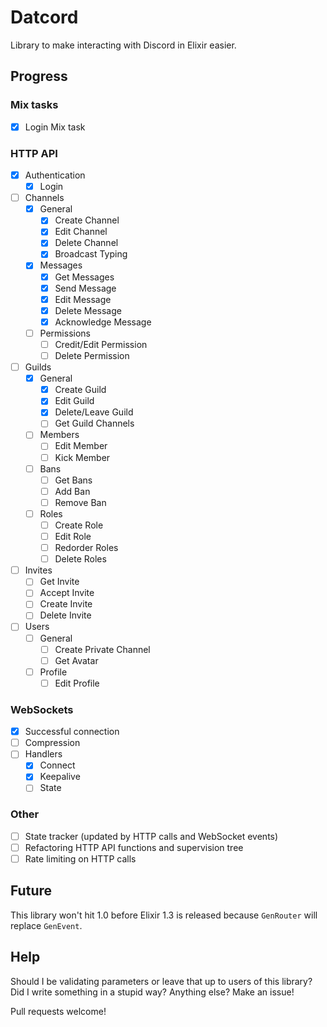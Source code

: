 # Datcord
Library to make interacting with Discord in Elixir easier.

## Progress

### Mix tasks
- [x] Login Mix task

### HTTP API
- [x] Authentication
  - [x] Login
- [ ] Channels
  - [x] General
    - [x] Create Channel
    - [x] Edit Channel
    - [x] Delete Channel
    - [x] Broadcast Typing
  - [x] Messages
    - [x] Get Messages
    - [x] Send Message
    - [x] Edit Message
    - [x] Delete Message
    - [x] Acknowledge Message
  - [ ] Permissions
    - [ ] Credit/Edit Permission
    - [ ] Delete Permission
- [ ] Guilds
  - [x] General
    - [x] Create Guild
    - [x] Edit Guild
    - [x] Delete/Leave Guild
    - [ ] Get Guild Channels
  - [ ] Members
    - [ ] Edit Member
    - [ ] Kick Member
  - [ ] Bans
    - [ ] Get Bans
    - [ ] Add Ban
    - [ ] Remove Ban
  - [ ] Roles
    - [ ] Create Role
    - [ ] Edit Role
    - [ ] Redorder Roles
    - [ ] Delete Roles
- [ ] Invites
  - [ ] Get Invite
  - [ ] Accept Invite
  - [ ] Create Invite
  - [ ] Delete Invite
- [ ] Users
  - [ ] General
    - [ ] Create Private Channel
    - [ ] Get Avatar
  - [ ] Profile
    - [ ] Edit Profile

### WebSockets
- [x] Successful connection
- [ ] Compression
- [ ] Handlers
  - [x] Connect
  - [x] Keepalive
  - [ ] State

### Other
- [ ] State tracker (updated by HTTP calls and WebSocket events)
- [ ] Refactoring HTTP API functions and supervision tree
- [ ] Rate limiting on HTTP calls

## Future
This library won't hit 1.0 before Elixir 1.3 is released because `GenRouter` will replace `GenEvent`.

## Help
Should I be validating parameters or leave that up to users of this library? Did I write something in a stupid way? Anything else? Make an issue!

Pull requests welcome!
